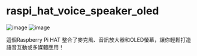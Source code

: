 # raspi_hat_voice_speaker_oled

![image](https://github.com/user-attachments/assets/26c51ed3-b8ef-4d7f-9af6-ca39473e8398)
![image](https://github.com/user-attachments/assets/6072c0b3-adc2-4d7c-88a4-ec18f26084f8)

這個Raspberry Pi HAT 整合了麥克風、音訊放大器和OLED螢幕，讓你輕鬆打造語音互動或多媒體應用！



